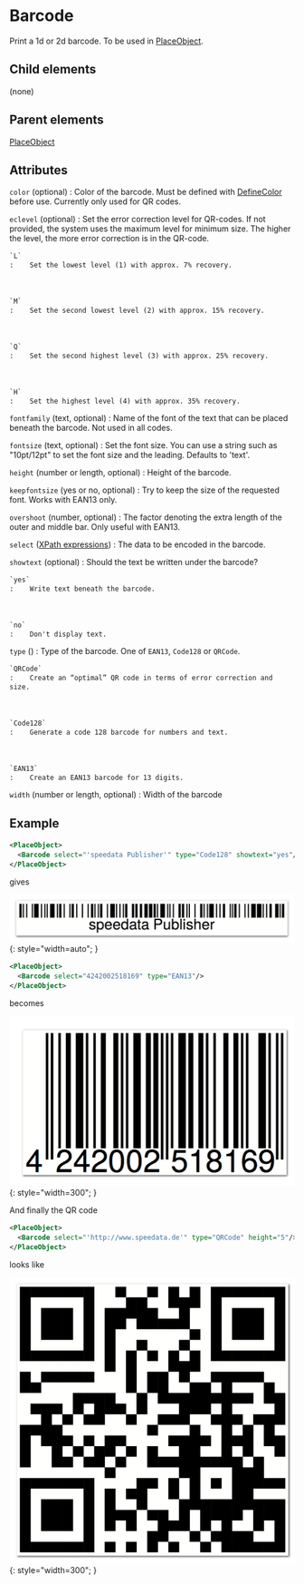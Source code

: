 # Barcode



Print a 1d or 2d barcode. To be used in [PlaceObject](../placeobject.md).



##  Child elements

(none)

##  Parent elements

[PlaceObject](../placeobject.md)


## Attributes



`color` (optional)
:   Color of the barcode. Must be defined with [DefineColor](../definecolor.md) before use. Currently only used for QR codes.




`eclevel` (optional)
:   Set the error correction level for QR-codes. If not provided, the system uses the maximum level for minimum size. The higher the level, the more error correction is in the QR-code.



    `L`
    :    Set the lowest level (1) with approx. 7% recovery.



    `M`
    :    Set the second lowest level (2) with approx. 15% recovery.



    `Q`
    :    Set the second highest level (3) with approx. 25% recovery.



    `H`
    :    Set the highest level (4) with approx. 35% recovery.




`fontfamily` (text, optional)
:   Name of the font of the text that can be placed beneath the barcode. Not used in all codes.




`fontsize` (text, optional)
:   Set the font size. You can use a string such as "10pt/12pt" to set the font size and the leading. Defaults to 'text'.




`height` (number or length, optional)
:   Height of the barcode.




`keepfontsize` (yes or no, optional)
:   Try to keep the size of the requested font. Works with EAN13 only.




`overshoot` (number, optional)
:   The factor denoting the extra length of the outer and middle bar. Only useful with EAN13.




`select` ([XPath expressions](../../../manual/xpath.md))
:   The data to be encoded in the barcode.




`showtext` (optional)
:   Should the text be written under the barcode?



    `yes`
    :    Write text beneath the barcode.



    `no`
    :    Don't display text.




`type` ()
:   Type of the barcode. One of `EAN13`, `Code128` or `QRCode`.



    `QRCode`
    :    Create an “optimal” QR code in terms of error correction and size.



    `Code128`
    :    Generate a code 128 barcode for numbers and text.



    `EAN13`
    :    Create an EAN13 barcode for 13 digits.




`width` (number or length, optional)
:   Width of the barcode




## Example

```xml
<PlaceObject>
  <Barcode select="'speedata Publisher'" type="Code128" showtext="yes"/>
</PlaceObject>
```

gives



![](../img/ref-code128-speedata-publisher.png){: style="width=auto"; }
```xml
<PlaceObject>
  <Barcode select="4242002518169" type="EAN13"/>
</PlaceObject>
```

becomes



![](../img/ref-ean13-supertex.png){: style="width=300"; }

And finally the QR code


```xml
<PlaceObject>
  <Barcode select="'http://www.speedata.de'" type="QRCode" height="5"/>
</PlaceObject>

```

looks like



![](../img/ref-speedata-publisher-qrcode.png){: style="width=300"; }





